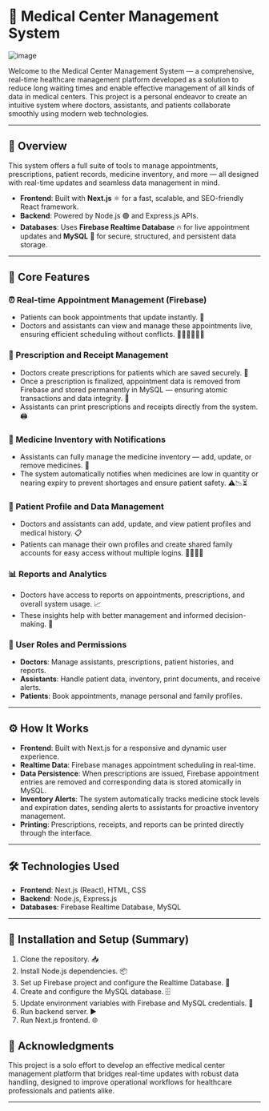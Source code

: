 # 🏥 Medical Center Management System

![image](https://github.com/user-attachments/assets/f1084862-4ce1-4962-909f-4729fc663f9a)

Welcome to the Medical Center Management System — a comprehensive, real-time healthcare management platform developed as a solution to reduce long waiting times and enable effective management of all kinds of data in medical centers. This project is a personal endeavor to create an intuitive system where doctors, assistants, and patients collaborate smoothly using modern web technologies.

---

## 🌟 Overview

This system offers a full suite of tools to manage appointments, prescriptions, patient records, medicine inventory, and more — all designed with real-time updates and seamless data management in mind.

* **Frontend**: Built with **Next.js** ⚛️ for a fast, scalable, and SEO-friendly React framework.
* **Backend**: Powered by Node.js 🟢 and Express.js APIs.
* **Databases**: Uses **Firebase Realtime Database** 🔥 for live appointment updates and **MySQL** 🐬 for secure, structured, and persistent data storage.

---

## 🚀 Core Features

### ⏰ Real-time Appointment Management (Firebase)

* Patients can book appointments that update instantly. 📅
* Doctors and assistants can view and manage these appointments live, ensuring efficient scheduling without conflicts. 👩‍⚕️👨‍⚕️🧑‍⚕️

### 💊 Prescription and Receipt Management

* Doctors create prescriptions for patients which are saved securely. 📝
* Once a prescription is finalized, appointment data is removed from Firebase and stored permanently in MySQL — ensuring atomic transactions and data integrity. 🔄
* Assistants can print prescriptions and receipts directly from the system. 🖨️

### 🏥 Medicine Inventory with Notifications

* Assistants can fully manage the medicine inventory — add, update, or remove medicines. 💊
* The system automatically notifies when medicines are low in quantity or nearing expiry to prevent shortages and ensure patient safety. ⚠️📉⏳

### 👤 Patient Profile and Data Management

* Doctors and assistants can add, update, and view patient profiles and medical history. 📋
* Patients can manage their own profiles and create shared family accounts for easy access without multiple logins. 👨‍👩‍👧‍👦

### 📊 Reports and Analytics

* Doctors have access to reports on appointments, prescriptions, and overall system usage. 📈
* These insights help with better management and informed decision-making. 🧠

### 🔐 User Roles and Permissions

* **Doctors**: Manage assistants, prescriptions, patient histories, and reports.
* **Assistants**: Handle patient data, inventory, print documents, and receive alerts.
* **Patients**: Book appointments, manage personal and family profiles.

---

## ⚙️ How It Works

* **Frontend**: Built with Next.js for a responsive and dynamic user experience.
* **Realtime Data**: Firebase manages appointment scheduling in real-time.
* **Data Persistence**: When prescriptions are issued, Firebase appointment entries are removed and corresponding data is stored atomically in MySQL.
* **Inventory Alerts**: The system automatically tracks medicine stock levels and expiration dates, sending alerts to assistants for proactive inventory management.
* **Printing**: Prescriptions, receipts, and reports can be printed directly through the interface.

---

## 🛠️ Technologies Used

* **Frontend**: Next.js (React), HTML, CSS
* **Backend**: Node.js, Express.js
* **Databases**: Firebase Realtime Database, MySQL

---

## 🚀 Installation and Setup (Summary)

1. Clone the repository. 📥
2. Install Node.js dependencies. 📦
3. Set up Firebase project and configure the Realtime Database. 🔧
4. Create and configure the MySQL database. 🗄️
5. Update environment variables with Firebase and MySQL credentials. 🔑
6. Run backend server. ▶️
7. Run Next.js frontend. 🌐


## 🙏 Acknowledgments

This project is a solo effort to develop an effective medical center management platform that bridges real-time updates with robust data handling, designed to improve operational workflows for healthcare professionals and patients alike.

---
